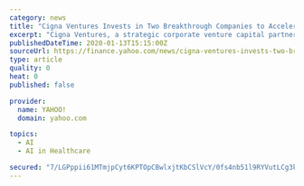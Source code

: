 ```yaml
---
category: news
title: "Cigna Ventures Invests in Two Breakthrough Companies to Accelerate Digital Health Innovation and Connect Customers to Care Anywhere, Anytime"
excerpt: "Cigna Ventures, a strategic corporate venture capital partner and wholly owned indirect subsidiary of Cigna Corporation (NYSE: CI), today announced it has invested in two breakthrough digital health companies,"
publishedDateTime: 2020-01-13T15:15:00Z
sourceUrl: https://finance.yahoo.com/news/cigna-ventures-invests-two-breakthrough-140500133.html
type: article
quality: 0
heat: 0
published: false

provider:
  name: YAHOO!
  domain: yahoo.com

topics:
  - AI
  - AI in Healthcare

secured: "7/LGPppii61MTmjpCyt6KPTOpCBwlxjtKbCSlVcY/0fs4nb51l9RYVutLCg3kOzujGmagtBImlDP/v852b0IgGYyl+HdirUmInUnQ+c2NMyu2icPbKq9/Dh1ao8/VZrHiLmHGnqBSlpDRO6SX/73A5af3oD66svcNdZYWdaUFQCOIb2MtLBG6vGBQmWO8N9liKhftoJQHelwDiDV/ivSZ/zXlQdIYDWAkRA3rMq7LETeiY7I2t9JHJkh64MDL/DCVF5DG6rEa+NIpm4BWHFb5Q==;PXr9BHxBdIu3Pm5rIgBvVA=="
---
```


